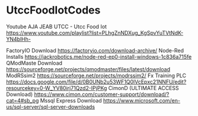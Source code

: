 # UtccFoodIotCodes
Youtube AJA JEAB UTCC - Utcc Food Iot
  https://www.youtube.com/playlist?list=PLhgZnNDXug_KgSpvYuTVtNdK-YN4blHh-



FactoryIO Download
  https://factoryio.com/download-archive/
Node-Red Installs
  https://jackrobotics.me/node-red-ep0-install-windows-1c836a715fe
QModMaste Download
  https://sourceforge.net/projects/qmodmaster/files/latest/download
ModRSsim2
  https://sourceforge.net/projects/modrssim2/
Fx Training PLC
  https://docs.google.com/file/d/0B0UNb2u53WF1Q0lVcEpxc21NNFU/edit?resourcekey=0-W_YV80irj71Qzd2-IPjPKg
CimonD (ULTIMATE ACCESS Download)
  https://www.cimon.com/customer-support/download/?cat=4#sb_pg
Mssql Express Download
  https://www.microsoft.com/en-us/sql-server/sql-server-downloads
